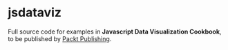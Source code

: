 jsdataviz
=========

Full source code for examples in __Javascript Data Visualization Cookbook__, to be published by [Packt Publishing](http://packtpub.com).
